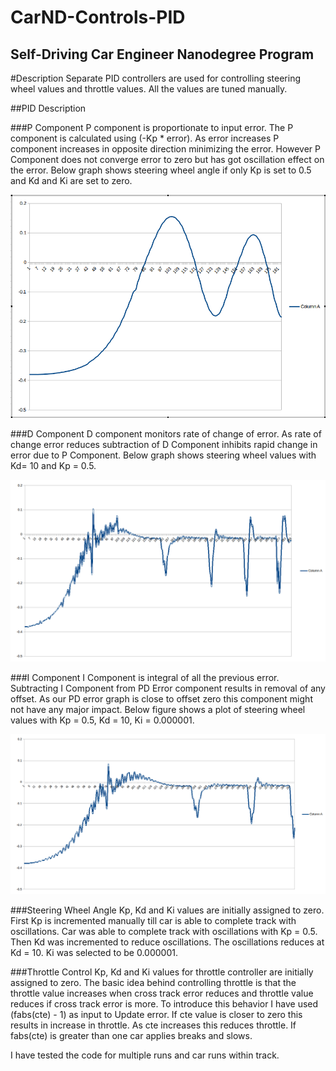 # CarND-Controls-PID
Self-Driving Car Engineer Nanodegree Program
---
#Description
Separate PID controllers are used for controlling steering wheel values and throttle values. All the values are tuned manually.

##PID Description

###P Component
P component is proportionate to input error. The P component is calculated using (-Kp * error). As error increases P component increases in opposite direction minimizing the error. However P Component does not converge error to zero but has got oscillation effect on the error. Below graph shows steering wheel angle if only Kp is set to 0.5 and Kd and Ki are set to zero.

![alt P-Controller](https://raw.githubusercontent.com/mrai1983/PIDController/master/P-Controller.png)

###D Component
D component monitors rate of change of error. As rate of change error reduces subtraction of D Component inhibits rapid change in error due to P Component. Below graph shows steering wheel values with Kd= 10 and Kp = 0.5.

![PD-Component](https://raw.githubusercontent.com/mrai1983/PIDController/master/PD-Controller.png)

###I Component
I Component is integral of all the previous error. Subtracting I Component from PD Error component results in removal of any offset. As our PD error graph is close to offset zero this component might not have any major impact. Below figure shows a plot of steering wheel values with Kp = 0.5, Kd = 10, Ki = 0.000001.

![PID Controller](https://raw.githubusercontent.com/mrai1983/PIDController/master/PID.png)

###Steering Wheel Angle
Kp, Kd and Ki values are initially assigned to zero. First Kp is incremented manually till car is able to complete track with oscillations. Car was able to complete track with oscillations with Kp = 0.5. Then Kd was incremented to reduce oscillations. The oscillations reduces at Kd = 10. Ki was selected to be 0.000001.

###Throttle Control
Kp, Kd and Ki values for throttle controller are initially assigned to zero. The basic idea behind controlling throttle is that the throttle value increases when cross track error reduces and throttle value reduces if cross track error is more. To introduce this behavior I have used (fabs(cte) - 1) as input to Update error. If cte value is closer to zero this results in increase in throttle. As cte increases this reduces throttle. If fabs(cte) is greater than one car applies breaks and slows. 

I have tested the code for multiple runs and car runs within track.




